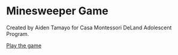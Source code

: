 # Minesweeper Game

Created by Aiden Tamayo for Casa Montessori DeLand Adolescent Program.

[Play the game](game.html)
